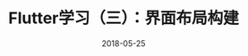 ---
layout: post
title:  "Flutter学习（三）：界面布局构建"
date:  2018-05-25
desc: "本教程将会学习Flutter的布局机制如何工作；如何垂直和水平布局widget；如何构建一个Flutter布局."
keywords: "Flutter,学习,界面布局"
categories: [Flutter]
tags: [Flutter,学习]
---